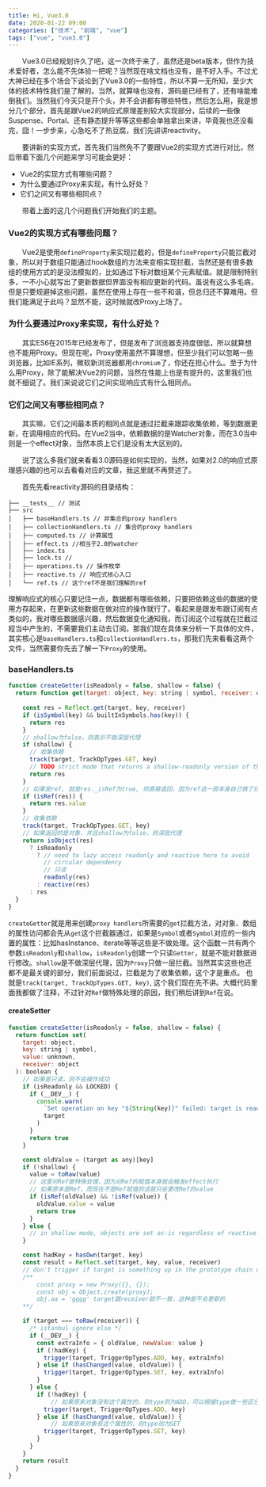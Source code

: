 ```yaml
---
title: Hi, Vue3.0
date: 2020-01-22 09:00
categories: ["技术", "前端", "vue"]
tags: ["vue", "vue3.0"]
---
```


&emsp;&emsp;Vue3.0已经规划许久了吧，这一次终于来了，虽然还是beta版本，但作为技术爱好者，怎么能不先体验一把呢？当然现在啥文档也没有，是不好入手。不过尤大神已经在多个场合下谈论到了Vue3.0的一些特性，所以不算一无所知，至少大体的技术特性我们是了解的。当然，就算啥也没有，源码是已经有了，还有啥能难倒我们。当然我们今天只是开个头，并不会讲都有哪些特性，然后怎么用，我是想分几个部分，首先是跟Vue2的响应式原理差别较大实现部分，后续的一些像Suspense、Portal、还有静态提升等等这些都会单独拿出来讲，毕竟我也还没看完，囧！一步步来，心急吃不了热豆腐，我们先讲讲reactivity。

&emsp;&emsp;要讲新的实现方式，首先我们当然免不了要跟Vue2的实现方式进行对比，然后带着下面几个问题来学习可能会更好：
- Vue2的实现方式有哪些问题？
- 为什么要通过Proxy来实现，有什么好处？
- 它们之间又有哪些相同点？

&emsp;&emsp;带着上面的这几个问题我们开始我们的主题。

### Vue2的实现方式有哪些问题？

&emsp;&emsp;Vue2是使用`defineProperty`来实现拦截的，但是`defineProperty`只能拦截对象，所以对于数组只能通过hook数组的方法来变相实现拦截，当然还是有很多数组的使用方式的是没法模拟的，比如通过下标对数组某个元素赋值。就是限制特别多，一不小心就写出了更新数据但界面没有相应更新的代码。虽说有这么多毛病，但是只要规避掉这些问题，虽然在使用上存在一些不和谐，但总归还不算难用。但我们能满足于此吗？显然不能，这时候就改Proxy上场了。

### 为什么要通过Proxy来实现，有什么好处？

&emsp;&emsp;其实ES6在2015年已经发布了，但是发布了浏览器支持度很低，所以就算想也不能用Proxy。但现在呢，Proxy使用虽然不算理想，但至少我们可以忽略一些浏览器，比如IE系列，微软新浏览器都用`chromium`了，你还在担心什么。至于为什么用Proxy，除了能解决Vue2的问题，当然在性能上也是有提升的，这里我们也就不细说了。我们来说说它们之间实现响应式有什么相同点。

### 它们之间又有哪些相同点？

&emsp;&emsp;其实嘛，它们之间最本质的相同点就是通过拦截来跟踪收集依赖，等到数据更新，在调用相应的代码。在Vue2当中，依赖数据的是Watcher对象，而在3.0当中则是一个effect对象，当然本质上它们是没有太大区别的。

&emsp;&emsp;说了这么多我们就来看看3.0源码是如何实现的，当然，如果对2.0的响应式原理感兴趣的也可以去看看对应的文章，我这里就不再赘述了。

&emsp;&emsp;首先先看reactivity源码的目录结构：

```
├── __tests__ // 测试
├── src
│   ├── baseHandlers.ts // 非集合的proxy handlers
│   ├── collectionHandlers.ts // 集合的proxy handlers
│   ├── computed.ts // 计算属性
│   ├── effect.ts //相当于2.0的watcher
│   ├── index.ts 
│   ├── lock.ts //
│   ├── operations.ts // 操作枚举
│   ├── reactive.ts // 响应式核心入口
│   └── ref.ts // 这个ref不是我们理解的ref

```
理解响应式的核心只要记住一点，数据都有哪些依赖，只要把依赖这些的数据的使用方存起来，在更新这些数据在做对应的操作就行了。看起来是跟发布跟订阅有点类似的，我对哪些数据感兴趣，然后数据变化通知我，而订阅这个过程就在拦截过程当中产生的，不需要我们主动去订阅。那我们现在具体来分析一下具体的文件，其实核心是`baseHandlers.ts`和`collectionHandlers.ts`，那我们先来看看这两个文件，当然需要你先去了解一下`Proxy`的使用。

### baseHandlers.ts
```javascript
function createGetter(isReadonly = false, shallow = false) {
  return function get(target: object, key: string | symbol, receiver: object) {
    
    const res = Reflect.get(target, key, receiver)
    if (isSymbol(key) && builtInSymbols.has(key)) {
      return res
    }
    // shallow为false，则表示不做深层代理
    if (shallow) {
      // 收集依赖
      track(target, TrackOpTypes.GET, key)
      // TODO strict mode that returns a shallow-readonly version of the value
      return res
    }
    // 如果是ref, 就是res._isRef为true, 则直接返回，因为ref这一层本身自己做了拦截
    if (isRef(res)) {
      return res.value
    }
    // 收集依赖
    track(target, TrackOpTypes.GET, key)
    // 如果返回的是对象，并且shallow为false，则深层代理
    return isObject(res)
      ? isReadonly
        ? // need to lazy access readonly and reactive here to avoid
          // circular dependency
          // 只读
          readonly(res)
        : reactive(res)
      : res
  }
}
```

`createGetter`就是用来创建`proxy handlers`所需要的`get`拦截方法，对对象、数组的属性访问都会先从`get`这个拦截器通过，如果是`Symbol`或者`Symbol`对应的一些内置的属性：比如hasInstance、iterate等等这些是不做处理。这个函数一共有两个参数`isReadonly`和`shallow`，`isReadonly`创建一个只读`Getter`，就是不能对数据进行修改。`shallow`是不做深层代理，因为`Proxy`只做一层拦截。当然其实这些也还都不是最关键的部分，我们前面说过，拦截是为了收集依赖，这个才是重点。
也就是`track(target, TrackOpTypes.GET, key)`, 这个我们现在先不讲。大概代码里面我都做了注释，不过针对`Ref`做特殊处理的原因，我们稍后讲到`Ref`在说。

#### createSetter

```javascript
function createSetter(isReadonly = false, shallow = false) {
  return function set(
    target: object,
    key: string | symbol,
    value: unknown,
    receiver: object
  ): boolean {
    // 如果是只读，则不会操作成功
    if (isReadonly && LOCKED) {
      if (__DEV__) {
        console.warn(
          `Set operation on key "${String(key)}" failed: target is readonly.`,
          target
        )
      }
      return true
    }

    const oldValue = (target as any)[key]
    if (!shallow) {
      value = toRaw(value)
      // 这里对Ref做特殊处理，因为对Ref的赋值本身就会触发effect执行
      // 如果原本是Ref，而现在不是Ref赋值的话就只会更改Ref的value
      if (isRef(oldValue) && !isRef(value)) {
        oldValue.value = value
        return true
      }
    } else {
      // in shallow mode, objects are set as-is regardless of reactive or not
    }

    const hadKey = hasOwn(target, key)
    const result = Reflect.set(target, key, value, receiver)
    // don't trigger if target is something up in the prototype chain of original
    /**
        const proxy = new Proxy({}, {});
        const obj = Object.create(proxy);
        obj.aa = 'gggg' target跟receiver就不一致，这种是不会更新的
    **/

    if (target === toRaw(receiver)) {
      /* istanbul ignore else */
      if (__DEV__) {
        const extraInfo = { oldValue, newValue: value }
        if (!hadKey) {
          trigger(target, TriggerOpTypes.ADD, key, extraInfo)
        } else if (hasChanged(value, oldValue)) {
          trigger(target, TriggerOpTypes.SET, key, extraInfo)
        }
      } else {
        if (!hadKey) {
            // 如果原来对象没有这个属性的，则type则为ADD，可以根据type做一些区分的事情
          trigger(target, TriggerOpTypes.ADD, key)
        } else if (hasChanged(value, oldValue)) {
            // 如果原来对象有这个属性的，则type则为SET
          trigger(target, TriggerOpTypes.SET, key)
        }
      }
    }
    return result
  }
}
```












